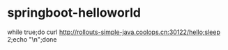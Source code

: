 # springboot-helloworld

while true;do curl http://rollouts-simple-java.coolops.cn:30122/hello;sleep 2;echo "\n";done
